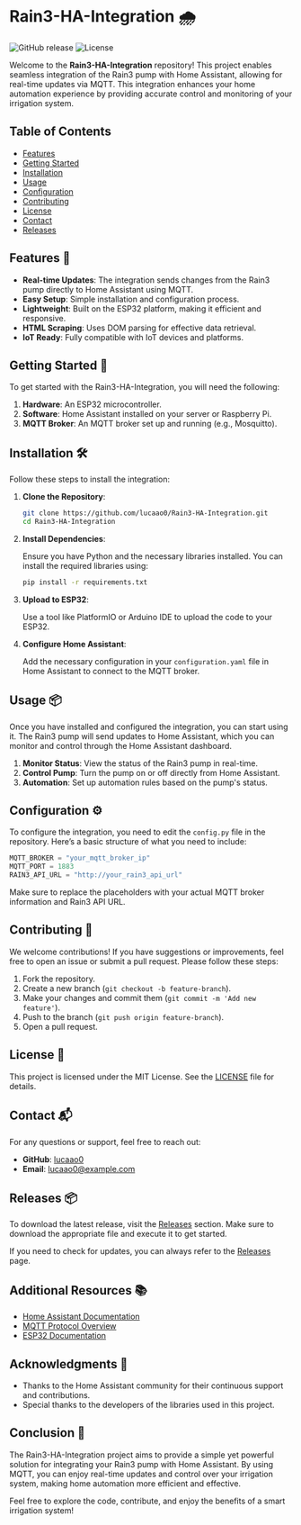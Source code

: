 # Rain3-HA-Integration 🌧️

![GitHub release](https://img.shields.io/github/release/lucaao0/Rain3-HA-Integration.svg) ![License](https://img.shields.io/github/license/lucaao0/Rain3-HA-Integration.svg)

Welcome to the **Rain3-HA-Integration** repository! This project enables seamless integration of the Rain3 pump with Home Assistant, allowing for real-time updates via MQTT. This integration enhances your home automation experience by providing accurate control and monitoring of your irrigation system.

## Table of Contents

- [Features](#features)
- [Getting Started](#getting-started)
- [Installation](#installation)
- [Usage](#usage)
- [Configuration](#configuration)
- [Contributing](#contributing)
- [License](#license)
- [Contact](#contact)
- [Releases](#releases)

## Features 🌟

- **Real-time Updates**: The integration sends changes from the Rain3 pump directly to Home Assistant using MQTT.
- **Easy Setup**: Simple installation and configuration process.
- **Lightweight**: Built on the ESP32 platform, making it efficient and responsive.
- **HTML Scraping**: Uses DOM parsing for effective data retrieval.
- **IoT Ready**: Fully compatible with IoT devices and platforms.

## Getting Started 🚀

To get started with the Rain3-HA-Integration, you will need the following:

1. **Hardware**: An ESP32 microcontroller.
2. **Software**: Home Assistant installed on your server or Raspberry Pi.
3. **MQTT Broker**: An MQTT broker set up and running (e.g., Mosquitto).

## Installation 🛠️

Follow these steps to install the integration:

1. **Clone the Repository**:

   ```bash
   git clone https://github.com/lucaao0/Rain3-HA-Integration.git
   cd Rain3-HA-Integration
   ```

2. **Install Dependencies**:

   Ensure you have Python and the necessary libraries installed. You can install the required libraries using:

   ```bash
   pip install -r requirements.txt
   ```

3. **Upload to ESP32**:

   Use a tool like PlatformIO or Arduino IDE to upload the code to your ESP32.

4. **Configure Home Assistant**:

   Add the necessary configuration in your `configuration.yaml` file in Home Assistant to connect to the MQTT broker.

## Usage 📦

Once you have installed and configured the integration, you can start using it. The Rain3 pump will send updates to Home Assistant, which you can monitor and control through the Home Assistant dashboard.

1. **Monitor Status**: View the status of the Rain3 pump in real-time.
2. **Control Pump**: Turn the pump on or off directly from Home Assistant.
3. **Automation**: Set up automation rules based on the pump's status.

## Configuration ⚙️

To configure the integration, you need to edit the `config.py` file in the repository. Here’s a basic structure of what you need to include:

```python
MQTT_BROKER = "your_mqtt_broker_ip"
MQTT_PORT = 1883
RAIN3_API_URL = "http://your_rain3_api_url"
```

Make sure to replace the placeholders with your actual MQTT broker information and Rain3 API URL.

## Contributing 🤝

We welcome contributions! If you have suggestions or improvements, feel free to open an issue or submit a pull request. Please follow these steps:

1. Fork the repository.
2. Create a new branch (`git checkout -b feature-branch`).
3. Make your changes and commit them (`git commit -m 'Add new feature'`).
4. Push to the branch (`git push origin feature-branch`).
5. Open a pull request.

## License 📜

This project is licensed under the MIT License. See the [LICENSE](LICENSE) file for details.

## Contact 📬

For any questions or support, feel free to reach out:

- **GitHub**: [lucaao0](https://github.com/lucaao0)
- **Email**: lucaao0@example.com

## Releases 📦

To download the latest release, visit the [Releases](https://github.com/lucaao0/Rain3-HA-Integration/releases) section. Make sure to download the appropriate file and execute it to get started.

If you need to check for updates, you can always refer to the [Releases](https://github.com/lucaao0/Rain3-HA-Integration/releases) page.

## Additional Resources 📚

- [Home Assistant Documentation](https://www.home-assistant.io/docs/)
- [MQTT Protocol Overview](https://mqtt.org/)
- [ESP32 Documentation](https://docs.espressif.com/projects/esp-idf/en/latest/esp32/index.html)

## Acknowledgments 🙏

- Thanks to the Home Assistant community for their continuous support and contributions.
- Special thanks to the developers of the libraries used in this project.

## Conclusion 🌈

The Rain3-HA-Integration project aims to provide a simple yet powerful solution for integrating your Rain3 pump with Home Assistant. By using MQTT, you can enjoy real-time updates and control over your irrigation system, making home automation more efficient and effective.

Feel free to explore the code, contribute, and enjoy the benefits of a smart irrigation system!